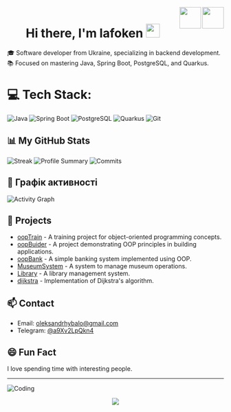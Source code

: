<div>
 <!-- Day and Night icons -->
  <a href="https://github.com/settings/appearance#gh-light-mode-only">  
  <img src="https://raw.githubusercontent.com/Tarikul-Islam-Anik/Animated-Fluent-Emojis/master/Emojis/Travel%20and%20places/Sun%20with%20Face.png" width="50" align="right" />
  </a>

  <a href="https://github.com/settings/appearance#gh-dark-mode-only">
  <img src="https://raw.githubusercontent.com/Tarikul-Islam-Anik/Animated-Fluent-Emojis/master/Emojis/Travel%20and%20places/First%20Quarter%20Moon%20Face.png" width="50" align="right" />
  </a>
</div>

<h1 align="center">Hi there, I'm <a target="_blank">lafoken</a> 
<img src="https://github.com/blackcater/blackcater/raw/main/images/Hi.gif" height="32"/></h1>

🎓 Software developer from Ukraine, specializing in backend development.
📚 Focused on mastering Java, Spring Boot, PostgreSQL, and Quarkus.

# 💻 Tech Stack:
![Java](https://img.shields.io/badge/-Java-007396?style=for-the-badge&logo=java&logoColor=white)
![Spring Boot](https://img.shields.io/badge/Spring%20Boot-6DB33F?style=for-the-badge&logo=spring-boot&logoColor=white)
![PostgreSQL](https://img.shields.io/badge/PostgreSQL-4169E1?style=for-the-badge&logo=postgresql&logoColor=white)
![Quarkus](https://img.shields.io/badge/Quarkus-4695EB?style=for-the-badge&logo=quarkus&logoColor=white)
![Git](https://img.shields.io/badge/git-%23F05033.svg?style=for-the-badge&logo=git&logoColor=white)

## 📊 My GitHub Stats
![Streak](https://github-readme-streak-stats.herokuapp.com/?user=lafoken&theme=radical) ![Profile Summary](https://github-profile-summary-cards.vercel.app/api/cards/profile-details?username=lafoken&theme=2077) ![Commits](https://github-profile-summary-cards.vercel.app/api/cards/productive-time?username=lafoken&theme=2077&utcOffset=2)

## 📅 Графік активності
![Activity Graph](https://github-readme-activity-graph.vercel.app/graph?username=lafoken&theme=merko&area=true&hide_border=true&custom_title=Past%20Months%20Activity&color=FFB6C1&bg_color=FFF0F5)

## 🌟 Projects
- [oopTrain](https://github.com/lafoken/oopTrain) - A training project for object-oriented programming concepts.
- [oopBuider](https://github.com/lafoken/oopBuider) - A project demonstrating OOP principles in building applications.
- [oopBank](https://github.com/lafoken/oopBank) - A simple banking system implemented using OOP.
- [MuseumSystem](https://github.com/lafoken/MuseumSystem) - A system to manage museum operations.
- [Library](https://github.com/lafoken/Library) - A library management system.
- [dijkstra](https://github.com/lafoken/dijkstra) - Implementation of Dijkstra's algorithm.

## 📫 Contact
- Email: [oleksandrhybalo@gmail.com](mailto:oleksandrhybalo@gmail.com)
- Telegram: [@a9Xv2LpQkn4](https://telegram.me/a9Xv2LpQkn4)

## 😄 Fun Fact
I love spending time with interesting people.

---

![Coding](https://media.giphy.com/media/LmNwrBhejkK9EFP504/giphy.gif)

<div align="center">
    <img src="https://komarev.com/ghpvc/?username=lafoken&color=pink" />
</div>

